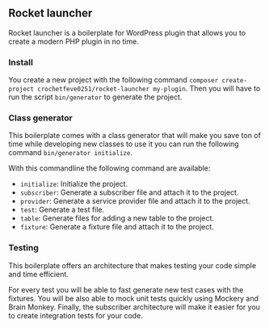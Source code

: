 ## Rocket launcher
Rocket launcher is a boilerplate for WordPress plugin that allows you to create a modern PHP plugin in no 
time.

### Install
You create a new project with the following command `composer create-project crochetfeve0251/rocket-launcher my-plugin`.
Then you will have to run the script `bin/generator` to generate the project.

### Class generator
This boilerplate comes with a class generator that will make you save ton of time while developing new 
classes to use it you can run the following command `bin/generator initialize`.

With this commandline the following command are available:
- `initialize`: Initialize the project.
- `subscriber`: Generate a subscriber file and attach it to the project.
- `provider`: Generate a service provider file and attach it to the project.
- `test`: Generate a test file.
- `table`: Generate files for adding a new table to the project.
- `fixture`: Generate a fixture file and attach it to the project.

### Testing
This boilerplate offers an architecture that makes testing your code simple and time efficient.

For every test you will be able to fast generate new test cases with the fixtures.
You will be also able to mock unit tests quickly using Mockery and Brain Monkey.
Finally, the subscriber architecture will make it easier for you to create integration tests for your code.

